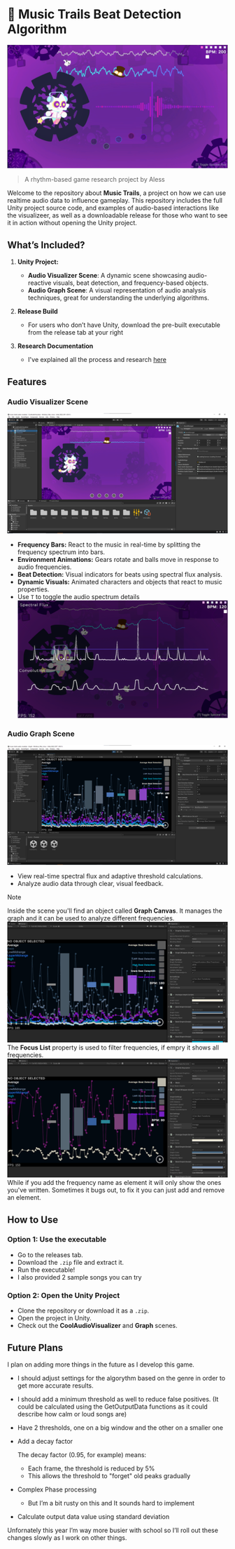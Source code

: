 # 🎵 Music Trails Beat Detection Algorithm 
![Header](./github/header.png)

> A rhythm-based game research project by Aless 

Welcome to the repository about **Music Trails**, a project on how we can use realtime audio data to influence gameplay. This repository includes the full Unity project source code, and examples of audio-based interactions like the visualizeer, as well as a downloadable release for those who want to see it in action without opening the Unity project.  

## What’s Included?  

1. **Unity Project:**  
   - **Audio Visualizer Scene**: A dynamic scene showcasing audio-reactive visuals, beat detection, and frequency-based objects.  
   - **Audio Graph Scene**: A visual representation of audio analysis techniques, great for understanding the underlying algorithms.  

2. **Release Build**  
   - For users who don’t have Unity, download the pre-built executable from the release tab at your right

3. **Research Documentation**  
   - I've explained all the process and research [here](https://deeply-dodo-5c9.notion.site/Music-Trails-Research-60fd7dc2b13c4d809a78fc6d103b411a?pvs=4)

## Features  

### Audio Visualizer Scene  
![Audio Visuliazer Scene](./github/visualizer-scene.png)
- **Frequency Bars:** React to the music in real-time by splitting the frequency spectrum into bars.  
- **Environment Animations:** Gears rotate and balls move in response to audio frequencies.  
- **Beat Detection:** Visual indicators for beats using spectral flux analysis.  
- **Dynamic Visuals:** Animated characters and objects that react to music properties. 
- Use `T` to toggle the audio spectrum details 
![Spectrum Details](./github/flux-details.png)


### Audio Graph Scene  
![Audio Graph](./github/graph-scene.png)

- View real-time spectral flux and adaptive threshold calculations.  
- Analyze audio data through clear, visual feedback.  

> [!NOTE]
> Inside the scene you'll find an object called **Graph Canvas**. 
> It manages the graph and it can be used to analyze different frequencies.
> ![Focus List Empty](./github/focus-list.png)
> The **Focus List** property is used to filter frequencies, if empry it shows all frequencies.
> ![Focus List Filter](./github/focus-list-filtered.png)
> While if you add the frequency name as element it will only show the ones you've written.
> Sometimes it bugs out, to fix it you can just add and remove an element.

## How to Use  

### Option 1: Use the executable  
- Go to the releases tab.  
- Download the `.zip` file and extract it.  
- Run the executable!
- I also provided 2 sample songs you can try  

### Option 2: Open the Unity Project  
- Clone the repository or download it as a `.zip`.  
- Open the project in Unity.  
- Check out the **CoolAudioVisualizer** and **Graph** scenes.  

## Future Plans  

I plan on adding more things in the future as I develop this game.

- I should adjust settings for the algorythm based on the genre in order to get more accurate results.
- I should add a minimum threshold as well to reduce false positives. (It could be calculated using the GetOutputData functions as it could describe how calm or loud songs are)
- Have 2 thresholds, one on a big window and the other on a smaller one
- Add a decay factor
    
    The decay factor (0.95, for example) means:
    
    - Each frame, the threshold is reduced by 5%
    - This allows the threshold to "forget" old peaks gradually
- Complex Phase processing
    - But I’m a bit rusty on this and It sounds hard to implement
- Calculate output data value using standard deviation

Unfornately this year I’m way more busier with school so I’ll roll out these changes slowly as I work on other things.
